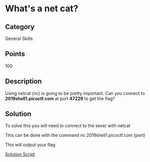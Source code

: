 # What's a net cat?

## Category
General Skills

## Points 
100

## Description
Using netcat (nc) is going to be pretty important. Can you connect to **2019shell1.picoctf.com** at port **47229** to get the flag?

## Solution
To solve this you will need to connect to the sever with netcat

This can be done with the command nc 2019shell1.picoctf.com (port)

This will output your flag


[Solution Script](https://github.com/NDJSec/PicoCTF-2019-Writeup/blob/master/General_Skills/2Warm/Solution.py)
